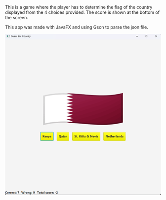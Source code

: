 This is a game where the player has to determine the flag of the country displayed from the 4 choices provided. The score is shown at the bottom of the screen. 

This app was made with JavaFX and using Gson to parse the json file.

![image of app view](https://github.com/soroush-masoodian/guess-the-flag/blob/main/Screenshot%202023-12-17%20194415.png)
